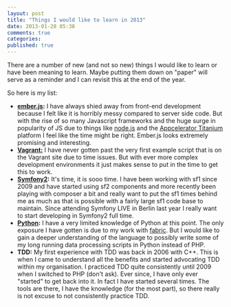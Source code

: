 ```yaml
---
layout: post
title: "Things I would like to learn in 2013"
date: 2013-01-28 05:38
comments: true
categories: 
published: true
---
```

There are a number of new (and not so new) things I would like to learn or have 
been meaning to learn. Maybe putting them down on "paper" will serve as a 
reminder and I can revisit this at the end of the year.

So here is my list:

 * **[ember.js](http://emberjs.com/):** I have always shied away from front-end 
   development because I felt like it is horribly messy compared to server side 
   code. But with the rise of so many Javascript frameworks and the huge surge 
   in popularity of JS due to things like [node.js](http://nodejs.org/) and the 
   [Appcelerator Titanium](http://www.appcelerator.com/) platform I feel like 
   the time might be right. Ember.js looks extremely promising and interesting.
 * **[Vagrant:](http://www.vagrantup.com/)** I have never gotten past the very 
   first example script that is on the Vagrant site due to time issues. But with
   ever more complex development environments it just makes sense to put in the 
   time to get this to work.
 * **[Symfony2](http://symfony.com/):** It's time, it is sooo time. I have been
   working with sf1 since 2009 and have started using sf2 components and more
   recently been playing with composer a bit and really want to put the sf1
   times behind me as much as that is possible with a fairly large sf1 code base
   to maintain. Since attending Symfony LIVE in Berlin last year I really want
   to start developing in Symfony2 full time.
 * **[Python](http://www.python.org/):** I have a very limited knowledge of 
   Python at this point. The only exposure I have gotten is due to my work with
   [fabric](http://docs.fabfile.org/en/1.5/). But I would like to gain a deeper
   understanding of the language to possibly write some of my long running data 
   processing scripts in Python instead of PHP.
 * **TDD:** My first experience with TDD was back in 2006 with C++. This is when
   I came to understand all the benefits and started advocating TDD within my
   organisation. I practiced TDD quite consistently until 2009 when I switched
   to PHP (don't ask). Ever since, I have only ever "started" to get back into 
   it. In fact I have started several times. The tools are there, I have the 
   knowledge (for the most part), so there really is not excuse to not 
   consistently practice TDD.
